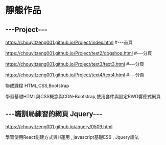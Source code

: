 <h1> 靜態作品 </h1>

<h2> ---Project--- </h2>

https://chouyitzeng001.github.io/Project/index.html           #---首頁

https://chouyitzeng001.github.io/Project/test2/dogshop.html   #---分頁

https://chouyitzeng001.github.io/Project/text3/text3.html     #---分頁

https://chouyitzeng001.github.io/Project/text4/text4.html     #---分頁
<p> 聯成課程 HTML,CSS,Bootstrap </p>
<p> 學習基礎HTML與CSS概念與CDN-Bootstrap,使用套件與設定RWD響應式網頁 </p>


<h2> ---職訓局練習的網頁 Jquery--- </h2>

https://chouyitzeng001.github.io/Jquery/0509.html


<p> 學習使用React創建方式與H運用 , javascript基礎ES6 , Jquery語法 </p>

<h2>  </h2>
<p>  </p>


<h2>  </h2>
<p>  </p>

